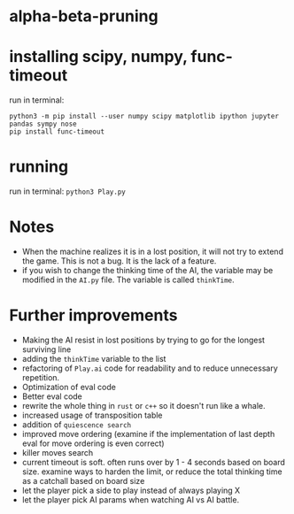 # alpha-beta-pruning
# installing scipy, numpy, func-timeout
run in terminal: 
```
python3 -m pip install --user numpy scipy matplotlib ipython jupyter pandas sympy nose
pip install func-timeout
```
# running
run in terminal:
`python3 Play.py`

# Notes
* When the machine realizes it is in a lost position, it will not try to extend the game. This is not a bug. It is the lack of a feature.
* if you wish to change the thinking time of the AI, the variable may be modified in the `AI.py` file. The variable is called `thinkTime`.

# Further improvements
* Making the AI resist in lost positions by trying to go for the longest surviving line
* adding the `thinkTime` variable to the list
* refactoring of `Play.ai` code for readability and to reduce unnecessary repetition.
* Optimization of eval code
* Better eval code
* rewrite the whole thing in `rust` or `c++` so it doesn't run like a whale.
* increased usage of transposition table
* addition of `quiescence search`
* improved move ordering (examine if the implementation of last depth eval for move ordering is even correct)
* killer moves search
* current timeout is soft. often runs over by 1 - 4 seconds based on board size. examine ways to harden the limit, or reduce the total thinking time as a catchall based on board size
* let the player pick a side to play instead of always playing X
* let the player pick AI params when watching AI vs AI battle.
